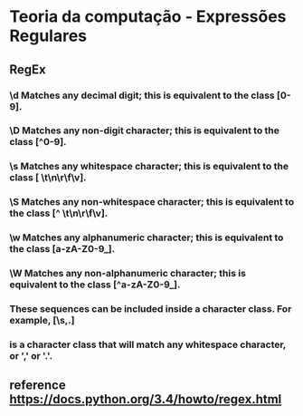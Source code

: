 # Teoria da computação - Expressões Regulares

## RegEx


### \d Matches any decimal digit; this is equivalent to the class [0-9].

### \D Matches any non-digit character; this is equivalent to the class [^0-9].

### \s Matches any whitespace character; this is equivalent to the class [ \t\n\r\f\v].

### \S Matches any non-whitespace character; this is equivalent to the class [^ \t\n\r\f\v].

### \w Matches any alphanumeric character; this is equivalent to the class [a-zA-Z0-9_].

### \W Matches any non-alphanumeric character; this is equivalent to the class [^a-zA-Z0-9_].
### These sequences can be included inside a character class. For example, [\s,.] 
###  is a character class that will match any whitespace character, or ',' or '.'.

##  reference https://docs.python.org/3.4/howto/regex.html